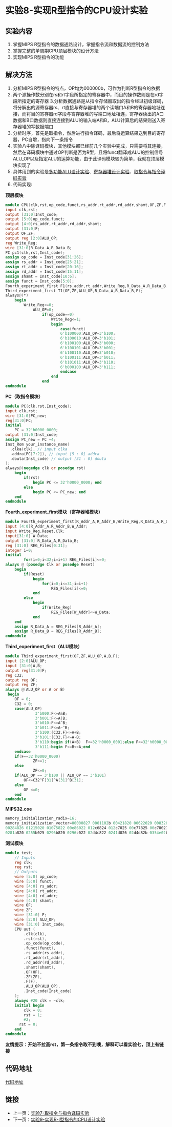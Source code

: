 # 实验8-实现R型指令的CPU设计实验

## 实验内容

1. 掌握MIPS R型指令的数据通路设计，掌握指令流和数据流的控制方法
2. 掌握完整的单周期CPU顶层模块的设计方法
3. 实现MIPS R型指令的功能

## 解决方法

1. 分析MIPS R型指令的特点，OP均为000000b，可作为判断R型指令的依据
2. 两个源操作数分别在rs和rt字段所指定的寄存器中，而目的操作数则是在rd字段所指定的寄存器
3.分析数据通路是从指令存储器取出的指令经过初级译码，将分解出的源寄存器rs、rt直接与寄存器堆的两个读端口A和B的寄存器地址连接，而将目的寄存器rd字段与寄存器堆的写端口地址相连，寄存器读出的A口数据和B口数据则直接连接到ALU的输入端A和B，ALU计算后的结果则送入寄存器堆的写数据端口
4. 分析时序，首先是取指令，然后进行指令译码，最后将运算结果送到目的寄存器，PC自增，指向下一条指令
5. 实验八中除译码模块，其他模块都已经前几个实验中完成，只需要将其连接，然后在译码模块中通过OP判断是否为R型，且将funct翻译成ALU的控制信号ALU_OP以及指定ALU的运算功能，由于此译码模块较为简单，我就在顶层模块实现了
6. 具体用到的实验是[多功能ALU设计实验](./Third_experiment.md)、[寄存器堆设计实验](./Fourth_experiment.md)、[取指令与指令译码实验](./Seventh_experiment.md)
7. 代码实现:

**顶层模块**

```verilog
module CPU(clk,rst,op_code,funct,rs_addr,rt_addr,rd_addr,shamt,OF,ZF,F,ALU_OP,Inst_code);
input clk,rst;
output [31:0]Inst_code;
output [5:0]op_code,funct;
output [4:0]rs_addr,rt_addr,rd_addr,shamt;
output [31:0]F;
output OF,ZF;
output reg [2:0]ALU_OP;
reg Write_Reg;
wire [31:0]R_Data_A,R_Data_B;
PC pc1(clk,rst,Inst_code);
assign op_code = Inst_code[31:26];
assign rs_addr = Inst_code[25:21];
assign rt_addr = Inst_code[20:16];
assign rd_addr = Inst_code[15:11];
assign shamt = Inst_code[10:6];
assign funct = Inst_code[5:0];
Fourth_experiment_first F1(rs_addr,rt_addr,Write_Reg,R_Data_A,R_Data_B,rst,~clk,rd_addr,F);
Third_experiment_first T1(OF,ZF,ALU_OP,R_Data_A,R_Data_B,F); 
always@(*)
	begin	
		Write_Reg<=0;
			ALU_OP=0;
				if(op_code==0)
					Write_Reg<=1;
					begin 
						case(funct)
						6'b100000:ALU_OP=3'b100;
						6'b100010:ALU_OP=3'b101;
						6'b100100:ALU_OP=3'b000;
						6'b100101:ALU_OP=3'b001;
						6'b100110:ALU_OP=3'b010;
						6'b100111:ALU_OP=3'b011;
						6'b101011:ALU_OP=3'b110;
						6'b000100:ALU_OP=3'b111;
						endcase 
					end
				end
endmodule
```

**PC（取指令模块）**

```verilog
module PC(clk,rst,Inst_code);
input clk,rst;
wire [31:0]PC_new;
reg[31:0]PC;
initial
	PC = 32'h0000_0000;
output [31:0]Inst_code;
assign PC_new = PC +4;
Inst_Rom your_instance_name(
  .clka(clk), // input clka
  .addra(PC[7:2]), // input [5 : 0] addra
  .douta(Inst_code) // output [31 : 0] douta
);
always@(negedge clk or posedge rst)
	begin
		if(rst)
			begin PC <= 32'h0000_0000; end
		else
			begin PC <= PC_new; end
	end
endmodule
```

**Fourth_experiment_first模块（寄存器堆模块）**

```verilog
module Fourth_experiment_first(R_Addr_A,R_Addr_B,Write_Reg,R_Data_A,R_Data_B,Reset,Clk,W_Addr,W_Data);
input [4:0]R_Addr_A,R_Addr_B,W_Addr;
input Write_Reg,Reset,Clk;
input[31:0] W_Data;
output [31:0] R_Data_A,R_Data_B;
reg [31:0] REG_Files[0:31];
integer i=0;
initial
        for(i=0;i<32;i=i+1) REG_Files[i]<=0;
always @ (posedge Clk or posedge Reset)
	begin
		if(Reset)
			begin
				for(i=0;i<=31;i=i+1)
					REG_Files[i]<=0;
			end
		else
			begin
				if(Write_Reg)
					REG_Files[W_Addr]<=W_Data;
			end
	end
	assign R_Data_A = REG_Files[R_Addr_A];
	assign R_Data_B = REG_Files[R_Addr_B];
endmodule
```

**Third_experiment_first（ALU模块）**

```verilog
module Third_experiment_first(OF,ZF,ALU_OP,A,B,F);
input [2:0]ALU_OP;
input [31:0]A,B;
output reg[31:0]F;
reg C32;
output reg OF;
output reg ZF;
always @(ALU_OP or A or B)
 begin
	OF = 0;
	C32 = 0;
	case(ALU_OP)
			 3'b000:F<=A&B;
			 3'b001:F<=A|B;
			 3'b010:F<=A^B;
			 3'b011:F<=A~^B;
			 3'b100:{C32,F}<=A+B;
			 3'b101:{C32,F}<=A-B;
			 3'b110:begin if(A<B)  F<=32'h0000_0001;else F<=32'h0000_0000;end
			 3'b111:begin F<=B<<A;end
	endcase
	if(F==32'h0000_0000)	
			ZF<=1;
	else
			ZF<=0;
	if(ALU_OP == 3'b100 || ALU_OP == 3'b101)
		OF<=C32^F[31]^A[31]^B[31];	
	else
		OF <=0; 
	end
endmodule
```

**MIPS32.coe**

```verilog
memory_initialization_radix=16;
memory_initialization_vector=00000827 0001102b 00421820 00622020 00832820 00a33020 00463804 00a64820 01264004 
00284826 01215020 01075822 00e86022 012c6824 012c7025 00c77825 00c78027 00e38820 02289004 02239804 00f3a004 
0281a820 0255b025 0296b820 0296c022 02d4c822 0241d026 02d4d82b 0354e02b 02c2e820 0282f022 017af820;
```

**测试模块**

```verilog
module test;
	// Inputs
	reg clk;
	reg rst;
	// Outputs
	wire [5:0] op_code;
	wire [5:0] funct;
	wire [4:0] rs_addr;
	wire [4:0] rt_addr;
	wire [4:0] rd_addr;
	wire [4:0] shamt;
	wire OF;
	wire ZF;
	wire [31:0] F;
	wire [2:0] ALU_OP;
	wire [31:0] Inst_code;
	CPU uut (
		.clk(clk), 
		.rst(rst), 
		.op_code(op_code), 
		.funct(funct), 
		.rs_addr(rs_addr), 
		.rt_addr(rt_addr), 
		.rd_addr(rd_addr), 
		.shamt(shamt), 
		.OF(OF), 
		.ZF(ZF), 
		.F(F), 
		.ALU_OP(ALU_OP), 
		.Inst_code(Inst_code)
	);
	always #20 clk = ~clk;
	initial begin
		clk = 0;
		rst = 1;
		#2;
      rst = 0;  
	end      
endmodule
```

**友情提示：开始不拉高rst，第一条指令取不到噢，解释可以看实验七，顶上有链接**

## 代码地址

[代码地址](../Eighth_experiment)

## 链接

* 上一页：[实验7-取指令与指令译码实验](./Seventh_experiment.md)
* 下一页：[实验9-实现R-I型指令的CPU设计实验](./Ninth_experiment.md)